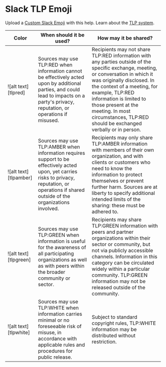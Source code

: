 # Slack TLP Emoji

Upload a [Custom Slack Emoji](https://get.slack.help/hc/en-us/articles/206870177-Create-custom-emoji) with this help. Learn about the [TLP system](https://www.us-cert.gov/tlp).

| Color  | When should it be used?   | How may it be shared?  |
|---|---|---|
| ![alt text][tlpred]  | Sources may use TLP:RED when information cannot be effectively acted upon by additional parties, and could lead to impacts on a party's privacy, reputation, or operations if misused.  |  Recipients may not share TLP:RED information with any parties outside of the specific exchange, meeting, or conversation in which it was originally disclosed. In the context of a meeting, for example, TLP:RED information is limited to those present at the meeting. In most circumstances, TLP:RED should be exchanged verbally or in person. |
| ![alt text][tlpamber] | Sources may use TLP:AMBER when information requires support to be effectively acted upon, yet carries risks to privacy, reputation, or operations if shared outside of the organizations involved. 	  |  Recipients may only share TLP:AMBER information with members of their own organization, and with clients or customers who need to know the information to protect themselves or prevent further harm. Sources are at liberty to specify additional intended limits of the sharing: these must be adhered to. |
| ![alt text][tlpgreen] | Sources may use TLP:GREEN when information is useful for the awareness of all participating organizations as well as with peers within the broader community or sector.	  | Recipients may share TLP:GREEN information with peers and partner organizations within their sector or community, but not via publicly accessible channels. Information in this category can be circulated widely within a particular community. TLP:GREEN information may not be released outside of the community.  |
| ![alt text][tlpwhite]  |  Sources may use TLP:WHITE when information carries minimal or no foreseeable risk of misuse, in accordance with applicable rules and procedures for public release.	 |  Subject to standard copyright rules, TLP:WHITE information may be distributed without restriction. |
